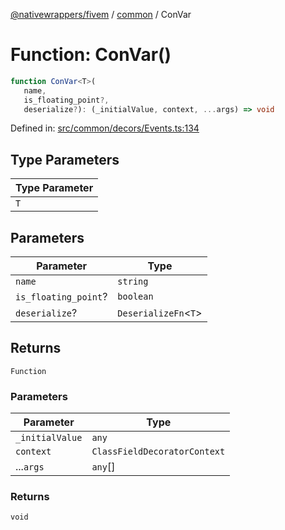 [@nativewrappers/fivem](../../README.md) / [common](../README.md) / ConVar

# Function: ConVar()

```ts
function ConVar<T>(
   name, 
   is_floating_point?, 
   deserialize?): (_initialValue, context, ...args) => void
```

Defined in: [src/common/decors/Events.ts:134](https://github.com/nativewrappers/nativewrappers/blob/4bf6e80cad9d1396d4cdc3ea16cf4f39993ed50e/src/common/decors/Events.ts#L134)

## Type Parameters

| Type Parameter |
| ------ |
| `T` |

## Parameters

| Parameter | Type |
| ------ | ------ |
| `name` | `string` |
| `is_floating_point`? | `boolean` |
| `deserialize`? | `DeserializeFn`\<`T`\> |

## Returns

`Function`

### Parameters

| Parameter | Type |
| ------ | ------ |
| `_initialValue` | `any` |
| `context` | `ClassFieldDecoratorContext` |
| ...`args` | `any`[] |

### Returns

`void`
